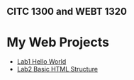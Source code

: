 ## CITC 1300 and WEBT 1320
<h1> My Web Projects </h1>

<ul>
<li><a href="lab1/index.html" target="_blank">Lab1 Hello World</a></li>
<li><a href="lab2/index.html" target="_blank">Lab2 Basic HTML Structure</a></li>
<ul>


